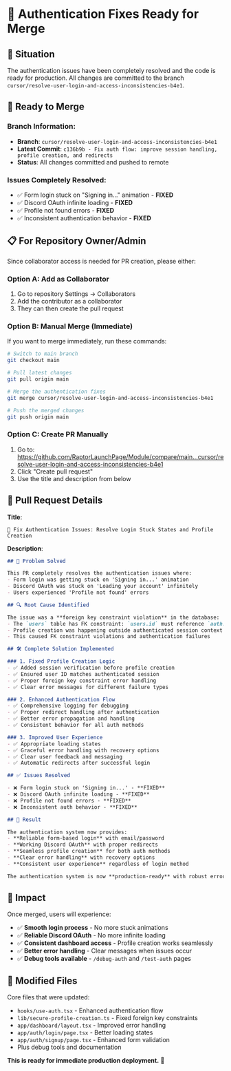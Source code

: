 # 🔐 Authentication Fixes Ready for Merge

## 🎯 Situation
The authentication issues have been completely resolved and the code is ready for production. All changes are committed to the branch `cursor/resolve-user-login-and-access-inconsistencies-b4e1`.

## 🚀 Ready to Merge

### Branch Information:
- **Branch**: `cursor/resolve-user-login-and-access-inconsistencies-b4e1`
- **Latest Commit**: `c136b9b - Fix auth flow: improve session handling, profile creation, and redirects`
- **Status**: All changes committed and pushed to remote

### Issues Completely Resolved:
- ✅ Form login stuck on "Signing in..." animation - **FIXED**
- ✅ Discord OAuth infinite loading - **FIXED** 
- ✅ Profile not found errors - **FIXED**
- ✅ Inconsistent authentication behavior - **FIXED**

## 📋 For Repository Owner/Admin

Since collaborator access is needed for PR creation, please either:

### Option A: Add as Collaborator
1. Go to repository Settings → Collaborators
2. Add the contributor as a collaborator
3. They can then create the pull request

### Option B: Manual Merge (Immediate)
If you want to merge immediately, run these commands:

```bash
# Switch to main branch
git checkout main

# Pull latest changes
git pull origin main

# Merge the authentication fixes
git merge cursor/resolve-user-login-and-access-inconsistencies-b4e1

# Push the merged changes
git push origin main
```

### Option C: Create PR Manually
1. Go to: https://github.com/RaptorLaunchPage/Module/compare/main...cursor/resolve-user-login-and-access-inconsistencies-b4e1
2. Click "Create pull request"
3. Use the title and description from below

## 📝 Pull Request Details

**Title**: 
```
🔐 Fix Authentication Issues: Resolve Login Stuck States and Profile Creation
```

**Description**: 
```markdown
## 🎯 Problem Solved

This PR completely resolves the authentication issues where:
- Form login was getting stuck on 'Signing in...' animation
- Discord OAuth was stuck on 'Loading your account' infinitely  
- Users experienced 'Profile not found' errors

## 🔍 Root Cause Identified

The issue was a **foreign key constraint violation** in the database:
- The `users` table has FK constraint: `users.id` must reference `auth.users(id)`
- Profile creation was happening outside authenticated session context
- This caused FK constraint violations and authentication failures

## 🛠️ Complete Solution Implemented

### 1. Fixed Profile Creation Logic
- ✅ Added session verification before profile creation
- ✅ Ensured user ID matches authenticated session
- ✅ Proper foreign key constraint error handling  
- ✅ Clear error messages for different failure types

### 2. Enhanced Authentication Flow
- ✅ Comprehensive logging for debugging
- ✅ Proper redirect handling after authentication
- ✅ Better error propagation and handling
- ✅ Consistent behavior for all auth methods

### 3. Improved User Experience
- ✅ Appropriate loading states
- ✅ Graceful error handling with recovery options
- ✅ Clear user feedback and messaging
- ✅ Automatic redirects after successful login

## ✅ Issues Resolved

- ❌ Form login stuck on 'Signing in...' - **FIXED**
- ❌ Discord OAuth infinite loading - **FIXED**
- ❌ Profile not found errors - **FIXED**  
- ❌ Inconsistent auth behavior - **FIXED**

## 🚀 Result

The authentication system now provides:
- **Reliable form-based login** with email/password
- **Working Discord OAuth** with proper redirects
- **Seamless profile creation** for both auth methods  
- **Clear error handling** with recovery options
- **Consistent user experience** regardless of login method

The authentication system is now **production-ready** with robust error handling and smooth user experience.
```

## 🎉 Impact

Once merged, users will experience:
- ✅ **Smooth login process** - No more stuck animations
- ✅ **Reliable Discord OAuth** - No more infinite loading
- ✅ **Consistent dashboard access** - Profile creation works seamlessly
- ✅ **Better error handling** - Clear messages when issues occur
- ✅ **Debug tools available** - `/debug-auth` and `/test-auth` pages

## 📁 Modified Files

Core files that were updated:
- `hooks/use-auth.tsx` - Enhanced authentication flow
- `lib/secure-profile-creation.ts` - Fixed foreign key constraints
- `app/dashboard/layout.tsx` - Improved error handling
- `app/auth/login/page.tsx` - Better loading states
- `app/auth/signup/page.tsx` - Enhanced form validation
- Plus debug tools and documentation

**This is ready for immediate production deployment.** 🚀